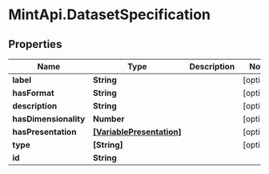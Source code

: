 # MintApi.DatasetSpecification

## Properties

Name | Type | Description | Notes
------------ | ------------- | ------------- | -------------
**label** | **String** |  | [optional] 
**hasFormat** | **String** |  | [optional] 
**description** | **String** |  | [optional] 
**hasDimensionality** | **Number** |  | [optional] 
**hasPresentation** | [**[VariablePresentation]**](VariablePresentation.md) |  | [optional] 
**type** | **[String]** |  | [optional] 
**id** | **String** |  | 


